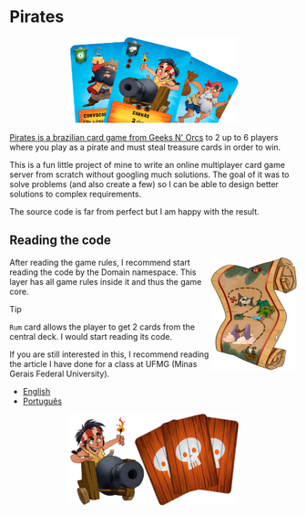 # Pirates

<p align="center">
    <img width="300" height="150" src="/Documents/Images/cards.png">
</p>

[Pirates is a brazilian card game from Geeks N' Orcs](https://geeksnorcs.com.br/piratas/)  to 2 up to 6 players where you play as a pirate and must steal treasure cards in order
to win.

This is a fun little project of mine to write an online multiplayer card game server from scratch without googling much
solutions. The goal of it was to solve problems (and also create a few) so I can be able to design better solutions to
complex requirements.

The source code is far from perfect but I am happy with the result.

## Reading the code

<img align="right" width="150" height="200" src="/Documents/Images/map.png">

After reading the game rules, I recommend start reading the code by the Domain namespace. This layer has all game rules inside it
and thus the game core.

> [!TIP]
> `Rum` card allows the player to get 2 cards from the central deck. I would start reading its code.

If you are still interested in this, I recommend reading the article I have done for a class at UFMG
(Minas Gerais Federal University).

- [English](Documents/Articles/article-en.pdf)
- [Português](Documents/Articles/article-pt.pdf)


<p align="center">
    <img width="300" height="160" src="/Documents/Images/cannon.png">
</p>
